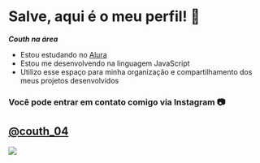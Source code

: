 # Salve, aqui é o meu perfil! 🥶

***Couth na área***

- Estou estudando no [Alura](https://www.alura.com.br)
- Estou me desenvolvendo na linguagem JavaScript
- Utilizo esse espaço para minha organização e compartilhamento dos meus projetos desenvolvidos

### Você pode entrar em contato comigo via Instagram 📷

##  **[@couth_04](https://www.instagram.com/couth_04/)**

![](https://media1.giphy.com/media/v1.Y2lkPTc5MGI3NjExYWJtbjFjdGxzbzhuOHE4ZHVmYXczbXF3OTA0NGtkZHVyMzNyeHo2NSZlcD12MV9pbnRlcm5hbF9naWZfYnlfaWQmY3Q9Zw/KFuXeADlsfCFCoxfUB/giphy.gif)
